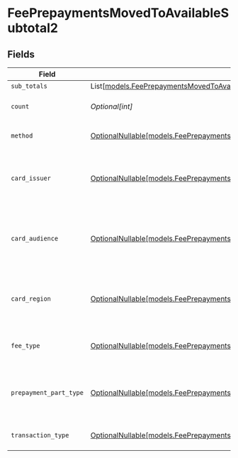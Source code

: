 # FeePrepaymentsMovedToAvailableSubtotal2


## Fields

| Field                                                                                                                                                        | Type                                                                                                                                                         | Required                                                                                                                                                     | Description                                                                                                                                                  | Example                                                                                                                                                      |
| ------------------------------------------------------------------------------------------------------------------------------------------------------------ | ------------------------------------------------------------------------------------------------------------------------------------------------------------ | ------------------------------------------------------------------------------------------------------------------------------------------------------------ | ------------------------------------------------------------------------------------------------------------------------------------------------------------ | ------------------------------------------------------------------------------------------------------------------------------------------------------------ |
| `sub_totals`                                                                                                                                                 | List[[models.FeePrepaymentsMovedToAvailableSubTotal1](../models/feeprepaymentsmovedtoavailablesubtotal1.md)]                                                 | :heavy_minus_sign:                                                                                                                                           | N/A                                                                                                                                                          |                                                                                                                                                              |
| `count`                                                                                                                                                      | *Optional[int]*                                                                                                                                              | :heavy_minus_sign:                                                                                                                                           | Number of transactions of this type                                                                                                                          | 50                                                                                                                                                           |
| `method`                                                                                                                                                     | [OptionalNullable[models.FeePrepaymentsMovedToAvailableSubtotalMethod2]](../models/feeprepaymentsmovedtoavailablesubtotalmethod2.md)                         | :heavy_minus_sign:                                                                                                                                           | Payment type of the transactions                                                                                                                             | creditcard                                                                                                                                                   |
| `card_issuer`                                                                                                                                                | [OptionalNullable[models.FeePrepaymentsMovedToAvailableSubtotalCardIssuer2]](../models/feeprepaymentsmovedtoavailablesubtotalcardissuer2.md)                 | :heavy_minus_sign:                                                                                                                                           | In case of payments transactions with card, the card issuer will be available                                                                                | amex                                                                                                                                                         |
| `card_audience`                                                                                                                                              | [OptionalNullable[models.FeePrepaymentsMovedToAvailableSubtotalCardAudience2]](../models/feeprepaymentsmovedtoavailablesubtotalcardaudience2.md)             | :heavy_minus_sign:                                                                                                                                           | In case of payments trnsactions with card, the card audience will be available.                                                                              | other                                                                                                                                                        |
| `card_region`                                                                                                                                                | [OptionalNullable[models.FeePrepaymentsMovedToAvailableSubtotalCardRegion2]](../models/feeprepaymentsmovedtoavailablesubtotalcardregion2.md)                 | :heavy_minus_sign:                                                                                                                                           | In case of payments transactions with card, the card region will be available.                                                                               | domestic                                                                                                                                                     |
| `fee_type`                                                                                                                                                   | [OptionalNullable[models.FeePrepaymentsMovedToAvailableSubtotalFeeType2]](../models/feeprepaymentsmovedtoavailablesubtotalfeetype2.md)                       | :heavy_minus_sign:                                                                                                                                           | Present when the transaction represents a fee.                                                                                                               | payment-fee                                                                                                                                                  |
| `prepayment_part_type`                                                                                                                                       | [OptionalNullable[models.FeePrepaymentsMovedToAvailableSubtotalPrepaymentPartType2]](../models/feeprepaymentsmovedtoavailablesubtotalprepaymentparttype2.md) | :heavy_minus_sign:                                                                                                                                           | Prepayment part: fee itself, reimbursement, discount, VAT or rounding compensation.                                                                          | fee                                                                                                                                                          |
| `transaction_type`                                                                                                                                           | [OptionalNullable[models.FeePrepaymentsMovedToAvailableSubtotalTransactionType2]](../models/feeprepaymentsmovedtoavailablesubtotaltransactiontype2.md)       | :heavy_minus_sign:                                                                                                                                           | Represents the transaction type                                                                                                                              | payment                                                                                                                                                      |